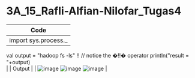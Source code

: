 # 3A_15_Rafli-Alfian-Nilofar_Tugas4

| Code |
| ---      |
| import sys.process._
val output = "hadoop fs -ls" !! // notice the �!!� operator
println("result = "+output)  
 |
| Output |
| ![image](https://user-images.githubusercontent.com/95726593/231009979-58557000-35b5-45b9-8cdc-a26407abba02.png)
![image](https://user-images.githubusercontent.com/95726593/231009999-eb536917-28fd-4405-97d1-df17f154a07f.png)
![image](https://user-images.githubusercontent.com/95726593/231010015-5bf5b19a-b28a-4cfa-bc73-8a4c1a0925c1.png)
     |
